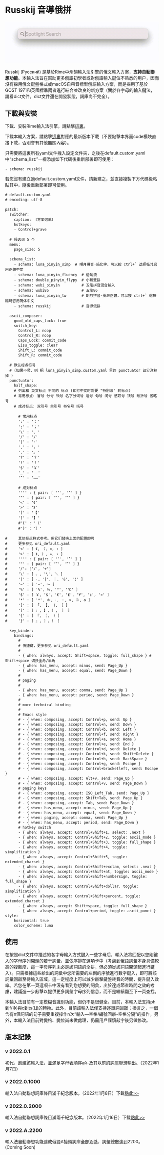 # Russkij 音導俄拼
![Image](https://github.com/K-PK66/Images/blob/main/Screen%20Recording%202022-01-07%20at%2022.11.58.gif)

Russkij (Русский) 是基於Rime中州韻輸入法引擎的俄文輸入方案，**支持自動聯想功能**。本輸入法旨在幫助更多俄語初學者或對俄語輸入鍵位不熟悉的用户，因而沒有採用俄文鍵盤格式或macOS自帶音標型俄語輸入方案，而是採用了基於GOST 1971和英國標準兩者進行結合並改良的新方案（關於各字母的輸入鍵法，請看dict文件。dict文件還在開發狀態，詞庫尚不完全）。

## 下載與安裝
下載、安裝Rime輸入法引擎，請點擊[這裏](rime.im)。

下載本輸入方案，請點擊[這裏](https://github.com/K-PK66/Rime-Russkij/releases)對應的最新版本下載（不要點擊本界面code模块直接下載，否則會有其他無關內容）。

只需要將這裏所有yaml文件拽入設定文件夾，之後在default.custom.yaml中“schema_list:”一欄添加如下代碼後重新部署即可使用：

```
- schema: russkij
```

若您沒有建立過default.custom.yaml文件，請新建之，並直接複製下方代碼後粘貼其中，隨後重新部署即可使用。

```
# default.custom.yaml
# encoding: utf-8

patch:
  switcher:
    caption: 〔方案選單〕
    hotkeys:
    - Control+grave

  # 候选词 5 个
  menu:
    page_size: 5

  schema_list:
    - schema: luna_pinyin_simp	# 朙月拼音·简化字，可以按 ctrl+` 选择临时启用正體中文
    - schema: luna_pinyin_fluency  # 语句流
    - schema: double_pinyin_flypy  # 小鶴雙拼
    - schema: wubi_pinyin          # 五笔拼音混合輸入
    - schema: wubi86               # 五笔86
    - schema: luna_pinyin_tw       # 朙月拼音·臺灣正體，可以按 ctrl+` 選擇臨時啓用简体中文
    - schema: russkij              # 音導俄拼

  ascii_composer:
    good_old_caps_lock: true
    switch_key:
      Control_L: noop
      Control_R: noop
      Caps_Lock: commit_code
      Eisu_toggle: clear
      Shift_L: commit_code
      Shift_R: commit_code

  # 默认标点符号
  # (如果不灵，则 把 luna_pinyin_simp.custom.yaml 里的 punctuator 部分注释掉 )
  punctuator:
    half_shape:
    # 列出和 英文标点 不同的 标点 (即打中文时需要 "特别改" 的标点)
    # 常用标点: 冒号 分号 顿号 名字分词号 逗号 句号 问号 感叹号 钱号 破折号 省略号
    # 成对标点: 双引号 单引号 书名号 括号

      # 常用标点
      ':' : '：'
      ';' : '；'
      '\' : '、'
      '/' : '/'
      '|' : '·'
      ',' : '，'
      '.' : '。'
      '?' : '？'
      '!' : '！'
      '$' : '￥'
      '_' : '——'
      '^' : '……'

      # 成对标点
      '''' : { pair: [ '‘', '’' ] }
      '"' : { pair: [ '“', '”' ] }
      '<' : '《'
      '>' : '》'
      '[' : '【'
      ']' : '】'
      #'(' : '（'
      #')' : '）'

#     其他标点样式参考。用它们替换上面的配置即可
#     更多参见 ori_default.yaml
#     '<' : [ 《, 〈, «, ‹ ]
#     '>' : [ 》, 〉, », › ]
#     '''' : { pair: [ '‘', '’' ] }
#     '"' : { pair: [ '“', '”' ] }
#     '/': ['/', '÷']
#     '\' : [ 、, '\', ＼ ]
#     '|' : [ ·, '|', ｜, '§', '¦' ]
#     '~' : [ '~', ～ ]
#     '%' : [ '%', ％, '°', '℃' ]
#     '$' : [ ￥, '$', '€', '£', '¥', '¢', '¤' ]
#     '*' : [ '*', ＊, ·, ・, ×, ※, ❂ ]
#     '[' : [ 「, 【, 〔, ［ ]
#     ']' : [ 」, 】, 〕,  ］ ]
#     '{' : [ 『, 〖, ｛ ]
#     '}' : [ 』, 〗, ｝ ]

  key_binder:
    bindings:
      #
      # 快捷键，更多参见 ori_default.yaml
      #
      - { when: always, accept: Shift+space, toggle: full_shape } # Shift+space 切换全角/半角
      - { when: has_menu, accept: minus, send: Page_Up }
      - { when: has_menu, accept: equal, send: Page_Down }
      #
      # paging
      #
      - { when: has_menu, accept: comma, send: Page_Up }
      - { when: has_menu, accept: period, send: Page_Down }
      #
      # more technical binding
      #
      # Emacs style
      # - { when: composing, accept: Control+p, send: Up }
      # - { when: composing, accept: Control+n, send: Down }
      # - { when: composing, accept: Control+b, send: Left }
      # - { when: composing, accept: Control+f, send: Right }
      # - { when: composing, accept: Control+a, send: Home }
      # - { when: composing, accept: Control+e, send: End }
      # - { when: composing, accept: Control+d, send: Delete }
      # - { when: composing, accept: Control+k, send: Shift+Delete }
      # - { when: composing, accept: Control+h, send: BackSpace }
      # - { when: composing, accept: Control+g, send: Escape }
      # - { when: composing, accept: Control+bracketleft, send: Escape }
      # - { when: composing, accept: Alt+v, send: Page_Up }
      # - { when: composing, accept: Control+v, send: Page_Down }
      # paging keys
      # - { when: composing, accept: ISO_Left_Tab, send: Page_Up }
      # - { when: composing, accept: Shift+Tab, send: Page_Up }
      # - { when: composing, accept: Tab, send: Page_Down }
      # - { when: has_menu, accept: minus, send: Page_Up }
      # - { when: has_menu, accept: equal, send: Page_Down }
      # - { when: paging, accept: comma, send: Page_Up }
      # - { when: has_menu, accept: period, send: Page_Down }
      # hotkey switch
      - { when: always, accept: Control+Shift+1, select: .next }
      - { when: always, accept: Control+Shift+2, toggle: ascii_mode }
      - { when: always, accept: Control+Shift+3, toggle: full_shape }
      - { when: always, accept: Control+Shift+4, toggle: simplification }
      - { when: always, accept: Control+Shift+5, toggle: extended_charset }
      - { when: always, accept: Control+Shift+exclam, select: .next }
      - { when: always, accept: Control+Shift+at, toggle: ascii_mode }
      - { when: always, accept: Control+Shift+numbersign, toggle: full_shape }
      - { when: always, accept: Control+Shift+dollar, toggle: simplification }
      - { when: always, accept: Control+Shift+percent, toggle: extended_charset }
      - { when: always, accept: Shift+space, toggle: full_shape }
      - { when: always, accept: Control+period, toggle: ascii_punct }
style:
    horizontal: true
    color_scheme: luna

```
## 使用
在按照dict文件中描述的各字母輸入方式鍵入一些字母后，輸入法將匹配以您剛鍵入的字母序列開頭的若干詞彙，並依序排在選項卡中（考慮到俄語詞彙本身具備較高的複雜度，這一字母序列未必是該詞語的全拼，但必須從該詞語開頭起進行鍵入）。只需根據這些給出的詞彙中您所需要的左側的序號進行數字鍵入，即可將該詞彙回敲至待輸入區域。這一定程度上可以減少敲擊鍵盤耗費的時間，提升鍵入效率。若您在第一頁選項卡中沒有看到您想要的詞彙，出於達成節省時間之效的考慮，建議進一步敲擊以提供更多詞彙字母序列信息，而不是繼續翻至下一頁查找。

本輸入法目前有一定模糊音識別功能，但仍不是很健全。目前，本輸入法支持ph到f(Ф)與c到ts(Ц)的轉換。此外，目前該輸入法僅支持逐單詞回敲；換言之，一個含有n個詞語的句子需要重複操作n次“輸入—空格/編號回敲-空格分隔”的操作。另外，本輸入法目前對變格、變位尚未做處理，仍需用戶謹慎敲字後另做修改。

## 版本記錄
### v 2022.0.1
初代，創建該輸入法，並滿足字母表順序ай-及其以前的詞庫聯想輸出。（2022年1月7日）
### v 2022.0.1000
輸入法自動聯想詞庫條目滿千紀念版本。（2022年1月8日）下載[點此>>](https://github.com/K-PK66/Rime-Russkij/releases/tag/RusskijUpdate1000)
### v 2022.0.2000
輸入法自動聯想詞庫條目滿兩千紀念版本。（2022年1月16日）下载[點此>>](https://github.com/K-PK66/Rime-Russkij/releases/tag/v2022.0.2000)
### v 2022.А.2200
輸入法自動聯想功能達成俄語А擡頭詞庫全部涵蓋，詞彙總數達到2200。 (Coming Soon)
